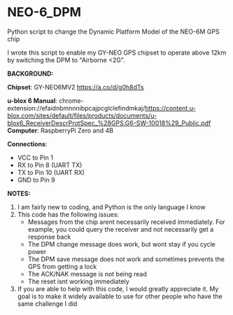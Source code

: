 # NEO-6_DPM
Python script to change the Dynamic Platform Model of the NEO-6M GPS chip

I wrote this script to enable my GY-NEO GPS chipset to operate above 12km by switching the DPM to "Airborne <2G". 

**BACKGROUND:**

**Chipset**:          	GY-NEO6MV2  https://a.co/d/g0h8dTs  

**u-blox 6 Manual**:  	chrome-extension://efaidnbmnnnibpcajpcglclefindmkaj/https://content.u-blox.com/sites/default/files/products/documents/u-blox6_ReceiverDescrProtSpec_%28GPS.G6-SW-10018%29_Public.pdf
**Computer**:		RaspberryPi Zero and 4B

**Connections**:
- VCC to Pin 1
- RX to Pin 8   (UART TX)
- TX to Pin 10	(UART RX)
- GND to Pin 9

**NOTES:**
1) I am fairly new to coding, and Python is the only language I know
2) This code has the following issues:
   - Messages from the chip arent necessarily received immediately. For example, you could query the receiver and not necessarily get a response back
   - The DPM change message does work, but wont stay if you cycle power
   - The DPM save message does not work and sometimes prevents the GPS from getting a lock
   - The ACK/NAK message is not being read
   - The reset isnt working immediately
3) If you are able to help with this code, I would greatly appreciate it. My goal is to make it widely available to use for other people who have the same challenge I did
